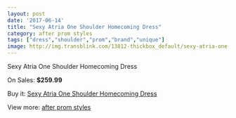 ```yaml
---
layout: post
date: '2017-06-14'
title: "Sexy Atria One Shoulder Homecoming Dress"
category: after prom styles
tags: ["dress","shoulder","prom","brand","unique"]
image: http://img.transblink.com/13812-thickbox_default/sexy-atria-one-shoulder-homecoming-dress.jpg
---
```

Sexy Atria One Shoulder Homecoming Dress

On Sales: **$259.99**
<a href="https://www.transblink.com/en/after-prom-styles/4424-sexy-atria-one-shoulder-homecoming-dress.html"><amp-img layout="responsive" width="600" height="600" src="//img.transblink.com/13812-thickbox_default/sexy-atria-one-shoulder-homecoming-dress.jpg" alt="Sexy Atria One Shoulder Homecoming Dress 0" /></a>
<a href="https://www.transblink.com/en/after-prom-styles/4424-sexy-atria-one-shoulder-homecoming-dress.html"><amp-img layout="responsive" width="600" height="600" src="//img.transblink.com/13816-thickbox_default/sexy-atria-one-shoulder-homecoming-dress.jpg" alt="Sexy Atria One Shoulder Homecoming Dress 1" /></a>
<a href="https://www.transblink.com/en/after-prom-styles/4424-sexy-atria-one-shoulder-homecoming-dress.html"><amp-img layout="responsive" width="600" height="600" src="//img.transblink.com/13815-thickbox_default/sexy-atria-one-shoulder-homecoming-dress.jpg" alt="Sexy Atria One Shoulder Homecoming Dress 2" /></a>
<a href="https://www.transblink.com/en/after-prom-styles/4424-sexy-atria-one-shoulder-homecoming-dress.html"><amp-img layout="responsive" width="600" height="600" src="//img.transblink.com/13814-thickbox_default/sexy-atria-one-shoulder-homecoming-dress.jpg" alt="Sexy Atria One Shoulder Homecoming Dress 3" /></a>
<a href="https://www.transblink.com/en/after-prom-styles/4424-sexy-atria-one-shoulder-homecoming-dress.html"><amp-img layout="responsive" width="600" height="600" src="//img.transblink.com/13813-thickbox_default/sexy-atria-one-shoulder-homecoming-dress.jpg" alt="Sexy Atria One Shoulder Homecoming Dress 4" /></a>

Buy it: [Sexy Atria One Shoulder Homecoming Dress](https://www.transblink.com/en/after-prom-styles/4424-sexy-atria-one-shoulder-homecoming-dress.html "Sexy Atria One Shoulder Homecoming Dress")

View more: [after prom styles](https://www.transblink.com/en/55-after-prom-styles "after prom styles")
